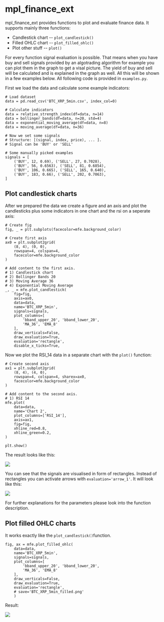 # mpl_finance_ext

mpl_finance_ext provides functions to plot and evaluate finance data. 
It supports mainly three functions:

* Candlestick chart -- `plot_candlestick()`
* Filled OHLC chart  -- `plot_filled_ohlc()`
* Plot other stuff -- `plot()`

For every function signal evaluation is possible. That means when you have buy and sell signals
provided by an algotrading algorithm for example you can plot them in the graph to get a visal picture.
The yield of buy and sell will be calculated and is explained in the graph as well. All this will be shown in
a few examples below. All following code is provided in `examples.py`.

First we load the data and calculate some example indicators:

```
# Load dataset
data = pd.read_csv('BTC_XRP_5min.csv', index_col=0)

# Calculate indicators
data = relative_strength_index(df=data, n=14)
data = bollinger_bands(df=data, n=20, std=4)
data = exponential_moving_average(df=data, n=8)
data = moving_average(df=data, n=36)

# Now we set some signals
# Structure: [(signal, index, price), ... ].
# Signal can be 'BUY' or 'SELL'

# Some manually picked examples
signals = [
    ('BUY', 12, 0.69), ('SELL', 27, 0.7028),
    ('BUY', 56, 0.6563), ('SELL', 81, 0.6854),
    ('BUY', 106, 0.665), ('SELL', 165, 0.640),
    ('BUY', 183, 0.66), ('SELL', 202, 0.7063),
]
```

Plot candlestick charts
-
After we prepared the data we create a figure and an axis and plot 
the candlesticks plus some indicators in one chart and the rsi 
on a seperate axis:

```
# Create fig
fig, _ = plt.subplots(facecolor=mfe.background_color)

# Create first axis
ax0 = plt.subplot2grid(
    (8, 4), (0, 0),
    rowspan=4, colspan=4,
    facecolor=mfe.background_color
)

# Add content to the first axis.
# 1) Candlestick chart
# 2) Bollinger Bands 20
# 3) Moving Average 36
# 4) Exponential Moving Average
_, _ = mfe.plot_candlestick(
    fig=fig,
    axis=ax0,
    data=data,
    name='BTC_XRP_5min',
    signals=signals,
    plot_columns=[
        'bband_upper_20', 'bband_lower_20',
        'MA_36', 'EMA_8'
    ],
    draw_verticals=False,
    draw_evaluation=True,
    evaluation='rectangle',
    disable_x_ticks=True,
```

Now we plot the RSI_14 data in a separate chart with the `plot()` function:

```
# Create second axis
ax1 = plt.subplot2grid(
    (8, 4), (4, 0),
    rowspan=4, colspan=4, sharex=ax0,
    facecolor=mfe.background_color
)

# Add content to the second axis.
# 1) RSI 14
mfe.plot(
    data=data,
    name='Chart 2',
    plot_columns=['RSI_14'],
    axis=ax1,
    fig=fig,
    xhline_red=0.8,
    xhline_green=0.2,
)

plt.show()

```

The result looks like this:

![](https://github.com/z33pX/mpl_finance_ext/blob/master/pic_01.png)

You can see that the signals are visualised in form of rectangles.
Instead of rectangles you can activate arrows with `evaluation='arrow_1'`.
It will look like this:

![](https://github.com/z33pX/mpl_finance_ext/blob/master/pic_03.png)

For further explanations for the parameters please look into the function description. 


Plot filled OHLC charts
-
It works exactly like the `plot_candlestick()`function.

```
fig, ax = mfe.plot_filled_ohlc(
    data=data,
    name='BTC_XRP_5min',
    signals=signals,
    plot_columns=[
        'bband_upper_20', 'bband_lower_20',
        'MA_36', 'EMA_8'
    ],
    draw_verticals=False,
    draw_evaluation=True,
    evaluation='rectangle',
    # save='BTC_XRP_5min_filled.png'
    )
```

Result:

![](https://github.com/z33pX/mpl_finance_ext/blob/master/pic_02.png)
